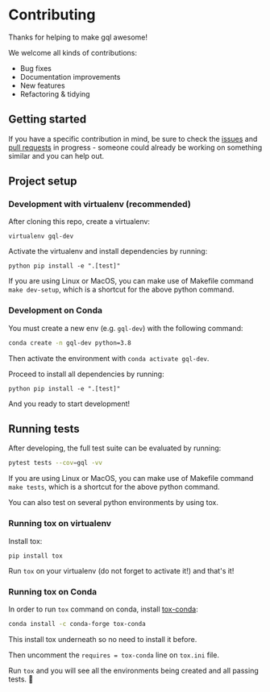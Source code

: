 # Contributing

Thanks for helping to make gql awesome!

We welcome all kinds of contributions:

- Bug fixes
- Documentation improvements
- New features
- Refactoring & tidying


## Getting started

If you have a specific contribution in mind, be sure to check the 
[issues](https://github.com/graphql-python/gql/issues) 
and [pull requests](https://github.com/graphql-python/gql/pulls) 
in progress - someone could already be working on something similar 
and you can help out.

## Project setup

### Development with virtualenv (recommended)

After cloning this repo, create a virtualenv:

```console
virtualenv gql-dev
```

Activate the virtualenv and install dependencies by running:

```console
python pip install -e ".[test]"
```

If you are using Linux or MacOS, you can make use of Makefile command 
`make dev-setup`, which is a shortcut for the above python command.

### Development on Conda

You must create a new env (e.g. `gql-dev`) with the following command:

```sh
conda create -n gql-dev python=3.8
```

Then activate the environment with `conda activate gql-dev`.

Proceed to install all dependencies by running:

```console
python pip install -e ".[test]"
```

And you ready to start development!

<!-- TODO: Provide environment.yml file for conda env --> 

## Running tests

After developing, the full test suite can be evaluated by running:

```sh
pytest tests --cov=gql -vv
```

If you are using Linux or MacOS, you can make use of Makefile command 
`make tests`, which is a shortcut for the above python command.

You can also test on several python environments by using tox.

### Running tox on virtualenv

Install tox:
```console
pip install tox
```

Run `tox` on your virtualenv (do not forget to activate it!) 
and that's it! 

### Running tox on Conda

In order to run `tox` command on conda, install
[tox-conda](https://github.com/tox-dev/tox-conda):

```sh
conda install -c conda-forge tox-conda
```

This install tox underneath so no need to install it before.

Then uncomment the `requires = tox-conda` line on `tox.ini` file.

Run `tox` and you will see all the environments being created 
and all passing tests. :rocket: